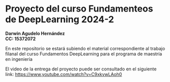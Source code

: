 # Proyecto del curso Fundamenteos de DeepLearning 2024-2 
**Darwin Agudelo Hernández  
CC: 15372072**


En este repositorio se estará subiendo el material correspondiente al trabajo filanal del curso Fundamentos DeepLearning para el programa de maestría en ingeniería

El video de la entrega del proyecto puede ser consultado en el siguiente link:
https://www.youtube.com/watch?v=C9xkvwLAoh0

